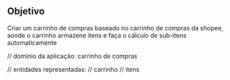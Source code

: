 ## Objetivo

Criar um carrinho de compras baseado no carrinho de compras da shopee, aonde o carrinho armazene itens e faça o cálculo de sub-itens automaticamente

// domínio da aplicação: carrinho de compras

// entidades representadas:
// carrinho
// itens